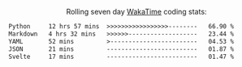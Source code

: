 <p align="center">Rolling seven day <a href="https://wakatime.com/@syrkis"/>WakaTime</a> coding stats:</p>
<!--START_SECTION:waka-->

```txt
Python     12 hrs 57 mins  >>>>>>>>>>>>>>>>>--------   66.90 %
Markdown   4 hrs 32 mins   >>>>>>-------------------   23.44 %
YAML       52 mins         >------------------------   04.53 %
JSON       21 mins         -------------------------   01.87 %
Svelte     17 mins         -------------------------   01.47 %
```

<!--END_SECTION:waka-->
